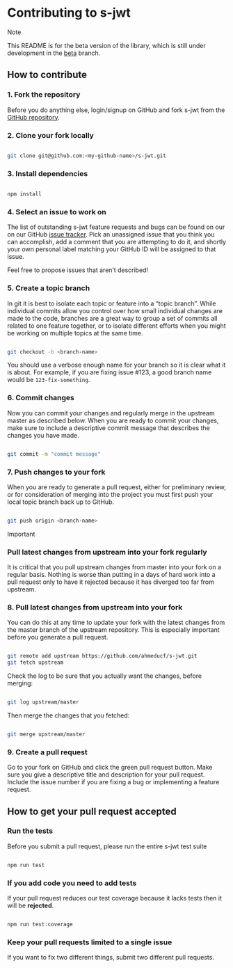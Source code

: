 # Contributing to s-jwt

> [!NOTE]
>
> This README is for the beta version of the library, which is still under development in the [beta](/ahmeducf/s-jwt/tree/beta) branch.

## How to contribute

### 1. Fork the repository

Before you do anything else, login/signup on GitHub and fork s-jwt from the [GitHub repository](https://github.com/ahmeducf/s-jwt).

### 2. Clone your fork locally

```bash

git clone git@github.com:<my-github-name>/s-jwt.git

```

### 3. Install dependencies

```bash

npm install

```

### 4. Select an issue to work on

The list of outstanding s-jwt feature requests and bugs can be found on our on our GitHub [issue tracker](https://github.com/ahmeducf/s-jwt/issues). Pick an unassigned issue that you think you can accomplish, add a comment that you are attempting to do it, and shortly your own personal label matching your GitHub ID will be assigned to that issue.

Feel free to propose issues that aren’t described!

### 5. Create a topic branch

In git it is best to isolate each topic or feature into a “topic branch”. While individual commits allow you control over how small individual changes are made to the code, branches are a great way to group a set of commits all related to one feature together, or to isolate different efforts when you might be working on multiple topics at the same time.

```bash

git checkout -b <branch-name>

```

You should use a verbose enough name for your branch so it is clear what it is about. For example, if you are fixing issue #123, a good branch name would be `123-fix-something`.

### 6. Commit changes

Now you can commit your changes and regularly merge in the upstream master as described below. When you are ready to commit your changes, make sure to include a descriptive commit message that describes the changes you have made.

```bash

git commit -m "commit message"

```

### 7. Push changes to your fork

When you are ready to generate a pull request, either for preliminary review, or for consideration of merging into the project you must first push your local topic branch back up to GitHub.

```bash

git push origin <branch-name>

```

> [!IMPORTANT]
>
> ### Pull latest changes from upstream into your fork regularly
>
> It is critical that you pull upstream changes from master into your fork on a regular basis. Nothing is worse than putting in a days of hard work into a pull request only to have it rejected because it has diverged too far from upstream.

### 8. Pull latest changes from upstream into your fork

You can do this at any time to update your fork with the latest changes from the master branch of the upstream repository. This is especially important before you generate a pull request.

```bash

git remote add upstream https://github.com/ahmeducf/s-jwt.git
git fetch upstream

```

Check the log to be sure that you actually want the changes, before merging:

```bash

git log upstream/master

```

Then merge the changes that you fetched:

```bash

git merge upstream/master

```

### 9. Create a pull request

Go to your fork on GitHub and click the green pull request button. Make sure you give a descriptive title and description for your pull request. Include the issue number if you are fixing a bug or implementing a feature request.

## How to get your pull request accepted

### Run the tests

Before you submit a pull request, please run the entire s-jwt test suite

```bash

npm run test

```

### If you add code you need to add tests

If your pull request reduces our test coverage because it lacks tests then it will be **rejected**.

```bash

npm run test:coverage

```

### Keep your pull requests limited to a single issue

If you want to fix two different things, submit two different pull requests.
